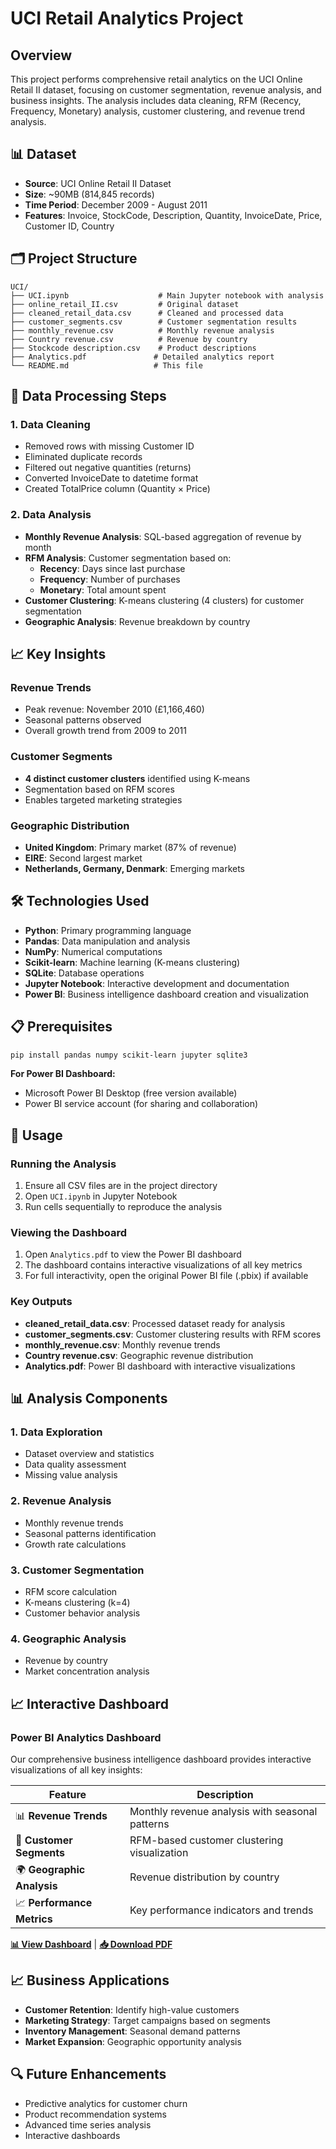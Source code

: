 # UCI Retail Analytics Project

## Overview
This project performs comprehensive retail analytics on the UCI Online Retail II dataset, focusing on customer segmentation, revenue analysis, and business insights. The analysis includes data cleaning, RFM (Recency, Frequency, Monetary) analysis, customer clustering, and revenue trend analysis.

## 📊 Dataset
- **Source**: UCI Online Retail II Dataset
- **Size**: ~90MB (814,845 records)
- **Time Period**: December 2009 - August 2011
- **Features**: Invoice, StockCode, Description, Quantity, InvoiceDate, Price, Customer ID, Country

## 🗂️ Project Structure
```
UCI/
├── UCI.ipynb                    # Main Jupyter notebook with analysis
├── online_retail_II.csv         # Original dataset
├── cleaned_retail_data.csv      # Cleaned and processed data
├── customer_segments.csv        # Customer segmentation results
├── monthly_revenue.csv          # Monthly revenue analysis
├── Country revenue.csv          # Revenue by country
├── Stockcode description.csv    # Product descriptions
├── Analytics.pdf               # Detailed analytics report
└── README.md                   # This file
```

## 🔧 Data Processing Steps

### 1. Data Cleaning
- Removed rows with missing Customer ID
- Eliminated duplicate records
- Filtered out negative quantities (returns)
- Converted InvoiceDate to datetime format
- Created TotalPrice column (Quantity × Price)

### 2. Data Analysis
- **Monthly Revenue Analysis**: SQL-based aggregation of revenue by month
- **RFM Analysis**: Customer segmentation based on:
  - **Recency**: Days since last purchase
  - **Frequency**: Number of purchases
  - **Monetary**: Total amount spent
- **Customer Clustering**: K-means clustering (4 clusters) for customer segmentation
- **Geographic Analysis**: Revenue breakdown by country

## 📈 Key Insights

### Revenue Trends
- Peak revenue: November 2010 (£1,166,460)
- Seasonal patterns observed
- Overall growth trend from 2009 to 2011

### Customer Segments
- **4 distinct customer clusters** identified using K-means
- Segmentation based on RFM scores
- Enables targeted marketing strategies

### Geographic Distribution
- **United Kingdom**: Primary market (87% of revenue)
- **EIRE**: Second largest market
- **Netherlands, Germany, Denmark**: Emerging markets

## 🛠️ Technologies Used
- **Python**: Primary programming language
- **Pandas**: Data manipulation and analysis
- **NumPy**: Numerical computations
- **Scikit-learn**: Machine learning (K-means clustering)
- **SQLite**: Database operations
- **Jupyter Notebook**: Interactive development and documentation
- **Power BI**: Business intelligence dashboard creation and visualization

## 📋 Prerequisites
```bash
pip install pandas numpy scikit-learn jupyter sqlite3
```

**For Power BI Dashboard:**
- Microsoft Power BI Desktop (free version available)
- Power BI service account (for sharing and collaboration)

## 🚀 Usage

### Running the Analysis
1. Ensure all CSV files are in the project directory
2. Open `UCI.ipynb` in Jupyter Notebook
3. Run cells sequentially to reproduce the analysis

### Viewing the Dashboard
1. Open `Analytics.pdf` to view the Power BI dashboard
2. The dashboard contains interactive visualizations of all key metrics
3. For full interactivity, open the original Power BI file (.pbix) if available

### Key Outputs
- **cleaned_retail_data.csv**: Processed dataset ready for analysis
- **customer_segments.csv**: Customer clustering results with RFM scores
- **monthly_revenue.csv**: Monthly revenue trends
- **Country revenue.csv**: Geographic revenue distribution
- **Analytics.pdf**: Power BI dashboard with interactive visualizations

## 📊 Analysis Components

### 1. Data Exploration
- Dataset overview and statistics
- Data quality assessment
- Missing value analysis

### 2. Revenue Analysis
- Monthly revenue trends
- Seasonal patterns identification
- Growth rate calculations

### 3. Customer Segmentation
- RFM score calculation
- K-means clustering (k=4)
- Customer behavior analysis

### 4. Geographic Analysis
- Revenue by country
- Market concentration analysis

## 📈 Interactive Dashboard

### Power BI Analytics Dashboard
Our comprehensive business intelligence dashboard provides interactive visualizations of all key insights:

| Feature | Description |
|---------|-------------|
| 📊 **Revenue Trends** | Monthly revenue analysis with seasonal patterns |
| 👥 **Customer Segments** | RFM-based customer clustering visualization |
| 🌍 **Geographic Analysis** | Revenue distribution by country |
| 📈 **Performance Metrics** | Key performance indicators and trends |

**[📊 View Dashboard](Analytics.pdf)** | **[📥 Download PDF](Analytics.pdf)**


## 📈 Business Applications
- **Customer Retention**: Identify high-value customers
- **Marketing Strategy**: Target campaigns based on segments
- **Inventory Management**: Seasonal demand patterns
- **Market Expansion**: Geographic opportunity analysis

## 🔍 Future Enhancements
- Predictive analytics for customer churn
- Product recommendation systems
- Advanced time series analysis
- Interactive dashboards
